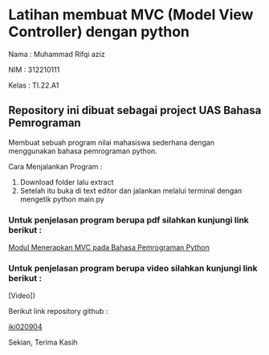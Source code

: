 # Latihan membuat MVC (Model View Controller) dengan python

Nama : Muhammad Rifqi aziz

NIM : 312210111

Kelas : TI.22.A1


## Repository ini dibuat sebagai project UAS Bahasa Pemrograman

Membuat sebuah program nilai mahasiswa sederhana dengan menggunakan bahasa pemrograman python.

Cara Menjalankan Program :

1. Download folder lalu extract
2. Setelah itu buka di text editor dan jalankan melalui terminal dengan mengetik python main.py

### Untuk penjelasan program berupa pdf silahkan kunjungi link berikut :

[Modul Menerapkan MVC pada Bahasa Pemrograman Python](https://drive.google.com/file/d/1g8W20_Qo5X-7dgrrKLSXnyRi6gTIbOu1/view?usp=share_link)

### Untuk penjelasan program berupa video silahkan kunjungi link berikut :
[Video])

Berikut link repository github :

[iki020904](https://github.com/iki020904/UAS.git)

Sekian, Terima Kasih
